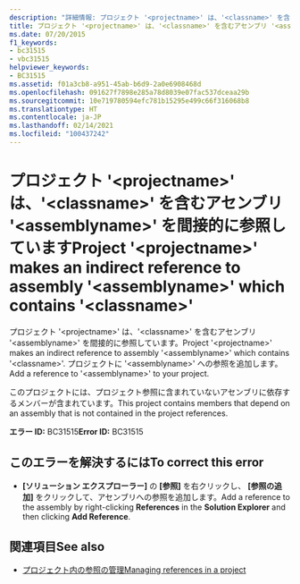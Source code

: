 ```yaml
---
description: "詳細情報: プロジェクト '<projectname>' は、'<classname>' を含むアセンブリ '<assemblyname>' を間接的に参照しています"
title: プロジェクト '<projectname>' は、'<classname>' を含むアセンブリ '<assemblyname>' を間接的に参照しています
ms.date: 07/20/2015
f1_keywords:
- bc31515
- vbc31515
helpviewer_keywords:
- BC31515
ms.assetid: f01a3cb8-a951-45ab-b6d9-2a0e6908468d
ms.openlocfilehash: 091627f7898e285a78d8039e07fac537dceaa29b
ms.sourcegitcommit: 10e719780594efc781b15295e499c66f316068b8
ms.translationtype: HT
ms.contentlocale: ja-JP
ms.lasthandoff: 02/14/2021
ms.locfileid: "100437242"
---
```

# <a name="project-projectname-makes-an-indirect-reference-to-assembly-assemblyname-which-contains-classname"></a><span data-ttu-id="39c27-103">プロジェクト '\<projectname>' は、'\<classname>' を含むアセンブリ '\<assemblyname>' を間接的に参照しています</span><span class="sxs-lookup"><span data-stu-id="39c27-103">Project '\<projectname>' makes an indirect reference to assembly '\<assemblyname>' which contains '\<classname>'</span></span>

<span data-ttu-id="39c27-104">プロジェクト '\<projectname>' は、'\<classname>' を含むアセンブリ '\<assemblyname>' を間接的に参照しています。</span><span class="sxs-lookup"><span data-stu-id="39c27-104">Project '\<projectname>' makes an indirect reference to assembly '\<assemblyname>' which contains '\<classname>'.</span></span> <span data-ttu-id="39c27-105">プロジェクトに '\<assemblyname>' への参照を追加します。</span><span class="sxs-lookup"><span data-stu-id="39c27-105">Add a reference to '\<assemblyname>' to your project.</span></span>  
  
 <span data-ttu-id="39c27-106">このプロジェクトには、プロジェクト参照に含まれていないアセンブリに依存するメンバーが含まれています。</span><span class="sxs-lookup"><span data-stu-id="39c27-106">This project contains members that depend on an assembly that is not contained in the project references.</span></span>  
  
 <span data-ttu-id="39c27-107">**エラー ID:** BC31515</span><span class="sxs-lookup"><span data-stu-id="39c27-107">**Error ID:** BC31515</span></span>  
  
## <a name="to-correct-this-error"></a><span data-ttu-id="39c27-108">このエラーを解決するには</span><span class="sxs-lookup"><span data-stu-id="39c27-108">To correct this error</span></span>  
  
- <span data-ttu-id="39c27-109">**[ソリューション エクスプローラー]** の **[参照]** を右クリックし、 **[参照の追加]** をクリックして、アセンブリへの参照を追加します。</span><span class="sxs-lookup"><span data-stu-id="39c27-109">Add a reference to the assembly by right-clicking **References** in the **Solution Explorer** and then clicking **Add Reference**.</span></span>  
  
## <a name="see-also"></a><span data-ttu-id="39c27-110">関連項目</span><span class="sxs-lookup"><span data-stu-id="39c27-110">See also</span></span>

- [<span data-ttu-id="39c27-111">プロジェクト内の参照の管理</span><span class="sxs-lookup"><span data-stu-id="39c27-111">Managing references in a project</span></span>](/visualstudio/ide/managing-references-in-a-project)
